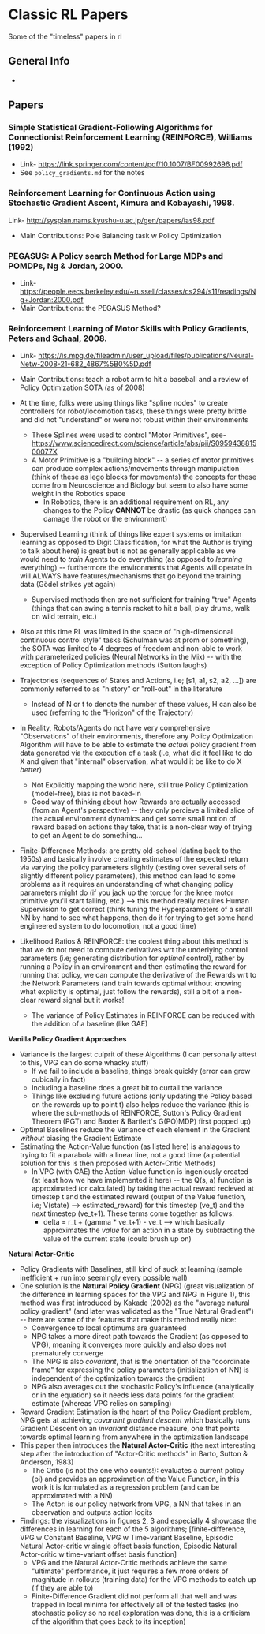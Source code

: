 # Classic RL Papers
Some of the "timeless" papers in rl


## General Info
- 


## Papers



### Simple Statistical Gradient-Following Algorithms for Connectionist Reinforcement Learning (REINFORCE), Williams (1992)
- Link- https://link.springer.com/content/pdf/10.1007/BF00992696.pdf 
- See `policy_gradients.md` for the notes


### Reinforcement Learning for Continuous Action using Stochastic Gradient Ascent, Kimura and Kobayashi, 1998.
Link- http://sysplan.nams.kyushu-u.ac.jp/gen/papers/ias98.pdf
- Main Contributions: Pole Balancing task w Policy Optimization


### PEGASUS: A Policy search Method for Large MDPs and POMDPs, Ng & Jordan, 2000.
- Link- https://people.eecs.berkeley.edu/~russell/classes/cs294/s11/readings/Ng+Jordan:2000.pdf
- Main Contributions: the PEGASUS Method?


### Reinforcement Learning of Motor Skills with Policy Gradients, Peters and Schaal, 2008. 
- Link- https://is.mpg.de/fileadmin/user_upload/files/publications/Neural-Netw-2008-21-682_4867%5B0%5D.pdf
- Main Contributions: teach a robot arm to hit a baseball and a review of Policy Optimization SOTA (as of 2008)
- At the time, folks were using things like "spline nodes" to create controllers for robot/locomotion tasks, these things were pretty brittle and did not "understand" or were not robust within their environments
  - These Splines were used to control "Motor Primitives", see- https://www.sciencedirect.com/science/article/abs/pii/S095943881500077X
  - A Motor Primitive is a "building block" -- a series of motor primitives can produce complex actions/movements through manipulation (think of these as lego blocks for movements) the concepts for these come from Neuroscience and Biology but seem to also have some weight in the Robotics space
    - In Robotics, there is an additional requirement on RL, any changes to the Policy **CANNOT** be drastic (as quick changes can damage the robot or the environment)
- Supervised Learning (think of things like expert systems or imitation learning as opposed to Digit Classification, for what the Author is trying to talk about here) is great but is not as generally applicable as we would need to *train* Agents to do everything (as opposed to *learning* everything) -- furthermore the environments that Agents will operate in will ALWAYS have features/mechanisms that go beyond the training data (Gödel strikes yet again)
  - Supervised methods then are not sufficient for training "true" Agents (things that can swing a tennis racket to hit a ball, play drums, walk on wild terrain, etc.)
- Also at this time RL was limited in the space of "high-dimensional continuous control style" tasks (Schulman was at prom or something), the SOTA was limited to 4 degrees of freedom and non-able to work with parameterized policies (Neural Networks in the Mix) -- with the exception of Policy Optimization methods (Sutton laughs)
- Trajectories (sequences of States and Actions, i.e; [s1, a1, s2, a2, ...]) are commonly referred to as "history" or "roll-out" in the literature
  - Instead of N or t to denote the number of these values, H can also be used (referring to the "Horizon" of the Trajectory)
- In Reality, Robots/Agents do not have very comprehensive "Observations" of their environments, therefore any Policy Optimization Algorithm will have to be able to estimate the *actual* policy gradient from data generated via the execution of a task (i.e, what did it feel like to do X and given that "internal" observation, what would it be like to do X *better*)
  - Not Explicitly mapping the world here, still true Policy Optimization (model-free), bias is not baked-in
  - Good way of thinking about how Rewards are actually accessed (from an Agent's perspective) -- they only percieve a limited slice of the actual environment dynamics and get some small notion of reward based on actions they take, that is a non-clear way of trying to get an Agent to do something...

- Finite-Difference Methods: are pretty old-school (dating back to the 1950s) and basically involve creating estimates of the expected return via varying the policy parameters slightly (testing over several sets of slightly different policy parameters), this method can lead to some problems as it requires an understanding of what changing policy parameters might do (if you jack up the torque for the knee motor primitive you'll start falling, etc.) --> this method really requires Human Supervision to get correct (think tuning the Hyperparameters of a small NN by hand to see what happens, then do it for trying to get some hand engineered system to do locomotion, not a good time)
- Likelihood Ratios & REINFORCE: the coolest thing about this method is that we do not need to compute derivatives wrt the underlying control parameters (i.e; generating distribution for *optimal* control), rather by running a Policy in an environment and then estimating the reward for running that policy, we can compute the derivative of the Rewards wrt to the Network Parameters (and train towards optimal without knowing what explicitly is optimal, just follow the rewards), still a bit of a non-clear reward signal but it works!
  - The variance of Policy Estimates in REINFORCE can be reduced with the addition of a baseline (like GAE) 

**Vanilla Policy Gradient Approaches**
- Variance is the largest culprit of these Algorithms (I can personally attest to this, VPG can do some whacky stuff)
  - If we fail to include a baseline, things break quickly (error can grow cubically in fact)
  - Including a baseline does a great bit to curtail the variance
  - Things like excluding future actions (only updating the Policy based on the rewards up to point t) also helps reduce the variance (this is where the sub-methods of REINFORCE, Sutton's Policy Gradient Theorem (PGT) and Baxter & Bartlett's G(PO)MDP) first popped up)
- Optimal Baselines reduce the Variance of each element in the Gradient *without* biasing the Gradient Estimate
- Estimating the Action-Value function (as listed here) is analagous to trying to fit a parabola with a linear line, not a good time (a potential solution for this is then proposed with Actor-Critic Methods)
  - In VPG (with GAE) the Action-Value function is ingeniously created (at least how we have implemented it here) -- the Q(s, a) function is approximated (or calculated) by taking the actual reward recieved at timestep t and the estimated reward (output of the Value function, i.e; V(state) --> estimated_reward) for this timestep (ve_t) and the *next* timestep (ve_t+1). These terms come together as follows: 
    - delta = r_t + (gamma * ve_t+1) - ve_t --> which basically approximates the *value* for an action in a state by subtracting the value of the current state (could brush up on)

**Natural Actor-Critic**
- Policy Gradients with Baselines, still kind of suck at learning (sample inefficient + run into seemingly every possible wall)
- One solution is the **Natural Policy Gradient** (NPG) (great visualization of the difference in learning spaces for the VPG and NPG in Figure 1), this method was first introduced by Kakade (2002) as the "average natural policy gradient" (and later was validated as the "True Natural Gradient") -- here are some of the features that make this method really nice: 
  - Convergence to local optimums are guaranteed
  - NPG takes a more direct path towards the Gradient (as opposed to VPG), meaning it converges more quickly and also does not prematurely converge
  - The NPG is also *covariant*, that is the orientation of the "coordinate frame" for expressing the policy parameters (initialization of NN) is independent of the optimization towards the gradient
  - NPG also averages out the stochastic Policy's influence (analytically or in the equation) so it needs less data points for the gradient estimate (whereas VPG relies on sampling)
- Reward Gradient Estimation is the heart of the Policy Gradient problem, NPG gets at achieving *covaraint gradient descent* which basically runs Gradient Descent on an *invariant* distance measure, one that points towards optimal learning from anywhere in the optimization landscape 
- This paper then introduces the **Natural Actor-Critic** (the next interesting step after the introduction of "Actor-Critic methods" in Barto, Sutton & Anderson, 1983)
  - The Critic (is not the one who counts!): evaluates a current policy (pi) and provides an approximation of the Value Function, in this work it is formulated as a regression problem (and can be approximated with a NN)
  - The Actor: is our policy network from VPG, a NN that takes in an observation and outputs action logits
- Findings: the visualizations in figures 2, 3 and especially 4 showcase the differences in learning for each of the 5 algorithms; [finite-difference, VPG w Constant Baseline, VPG w Time-variant Baseline, Episodic Natural Actor-critic w single offset basis function, Episodic Natural Actor-critic w time-variant offset basis function]
  - VPG and the Natural Actor-Critic methods achieve the same "ultimate" performance, it just requires a few more orders of magnitude in rollouts (training data) for the VPG methods to catch up (if they are able to)
  - Finite-Difference Gradient did not perform all that well and was trapped in local minima for effectively all of the tested tasks (no stochastic policy so no real exploration was done, this is a criticism of the algorithm that goes back to its inception)


